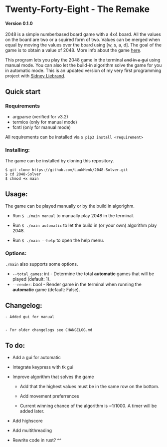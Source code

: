 # Twenty-Forty-Eight - The Remake
#### Version 0.1.0
2048 is a simple numberbased board game with a 4x4 board. All the values on the board are two or a squired form of two. Values can be merged when equal by moving the values over the board using [w, s, a, d]. The goal of the game is to obtain a value of 2048. More info about the game [here](https://en.wikipedia.org/wiki/2048_(video_game)).

This program lets you play the 2048 game in the terminal ~~and in a gui~~ using manual mode. You can also let the build-in algorithm solve the game for you in automatic mode. This is an updated version of my very first programming project with [Sidney Liebrand](https://github.com/SidOfc).

## Quick start
### Requirements
* argparse (verified for v3.2)
* termios (only for manual mode)
* fcntl (only for manual mode)

All requirements can be installed via `$ pip3 install <requirement>`

### Installing:
The game can be installed by cloning this repository.
```
$ git clone https://github.com/LuukHenk/2048-Solver.git
$ cd 2048-Solver
$ chmod +x main
```


## Usage:
The game can be played manually or by the build in algorighm.
* Run `$ ./main manual` to manually play 2048 in the terminal.
* Run `$ ./main automatic` to let the build in (or your own) algorithm play 2048.

* Run `$ ./main --help` to open the help menu.

### Options:
`./main` also supports some options.
* `--total_games`: int - Determine the total **automatic** games that will be played (default: 1).
* `--render`: bool - Render game in the terminal when running the **automatic** game (default: False).


## Changelog:
    - Added gui for manual


    - For older changelogs see CHANGELOG.md


## To do:
- Add a gui for automatic
- Integrate keypress with tk gui

- Improve algorithm that solves the game
    - Add that the highest values must be in the same row on the bottom.
    - Add movement preferrences

    - Current winning chance of the algorithm is ~1/1000. A timer will be added later.
- Add highscore
- Add multithreading
- Rewrite code in rust? ^^
